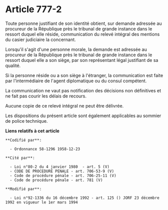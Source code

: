 # Article 777-2

Toute personne justifiant de son identité obtient, sur demande adressée au procureur de la République près le tribunal de
grande instance dans le ressort duquel elle réside, communication du relevé intégral des mentions du casier judiciaire la
concernant.

Lorsqu'il s'agit d'une personne morale, la demande est adressée au procureur de la République près le tribunal de grande
instance dans le ressort duquel elle a son siège, par son représentant légal justifiant de sa qualité.

Si la personne réside ou a son siège à l'étranger, la communication est faite par l'intermédiaire de l'agent diplomatique ou
du consul compétent.

La communication ne vaut pas notification des décisions non définitives et ne fait pas courir les délais de recours.

Aucune copie de ce relevé intégral ne peut être délivrée.

Les dispositions du présent article sont également applicables au sommier de police technique.

**Liens relatifs à cet article**

	**Codifié par**:

	  - Ordonnance 58-1296 1958-12-23

	**Cité par**:

	  - Loi n°80-2 du 4 janvier 1980  - art. 5 (V)
	  - CODE DE PROCEDURE PENALE - art. 706-53-9 (V)
	  - Code de procédure pénale - art. 706-25-11 (V)
	  - Code de procédure pénale - art. 781 (V)

	**Modifié par**:

	  - Loi n°92-1336 du 16 décembre 1992 - art. 125 () JORF 23 décembre 1992 en vigueur le 1er mars 1994
